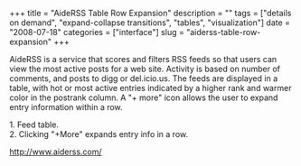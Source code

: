 +++
title = "AideRSS Table Row Expansion"
description = ""
tags = ["details on demand", "expand-collapse transitions", "tables", "visualization"]
date = "2008-07-18"
categories = ["interface"]
slug = "aiderss-table-row-expansion"
+++


<p>AideRSS is a service that scores and filters RSS feeds so that users can view the most active posts for a web site. Activity is based on number of comments, and posts to digg or del.icio.us. The feeds are displayed in a table, with hot or most active entries indicated by a higher rank and warmer color in the postrank column. A "+ more" icon allows the user to expand entry information within a row.</p>
<div id="screens-full" class="clear"><div class="caption">1. Feed table.</div><div class="fullimg clear"><a href="http://media.konigi.com/interface/aiderss-1.png" class="group" rel="group" title="1. Feed table."><img src="http://media.konigi.com/interface/aiderss-1.png" alt="" class="img-responsive"></a></div></div><div id="screens-full" class="clear"><div class="caption">2. Clicking &quot;+More&quot; expands entry info in a row.</div><div class="fullimg clear"><a href="http://media.konigi.com/interface/aiderss-2.png" class="group" rel="group" title="2. Clicking &quot;+More&quot; expands entry info in a row."><img src="http://media.konigi.com/interface/aiderss-2.png" alt="" class="img-responsive"></a></div></div>        
<p><a href="http://www.aiderss.com/">http://www.aiderss.com/</a></p>

